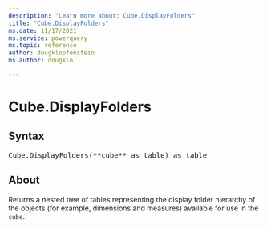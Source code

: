 ```yaml
---
description: "Learn more about: Cube.DisplayFolders"
title: "Cube.DisplayFolders"
ms.date: 11/17/2021
ms.service: powerquery
ms.topic: reference
author: dougklopfenstein
ms.author: dougklo

---
```

# Cube.DisplayFolders

## Syntax

<pre>
Cube.DisplayFolders(**cube** as table) as table
</pre>

## About

Returns a nested tree of tables representing the display folder hierarchy of the objects (for example, dimensions and measures) available for use in the `cube`.
